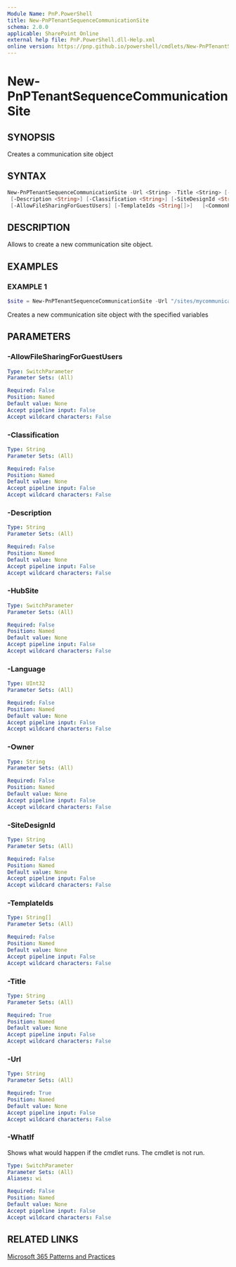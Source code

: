 ```yaml
---
Module Name: PnP.PowerShell
title: New-PnPTenantSequenceCommunicationSite
schema: 2.0.0
applicable: SharePoint Online
external help file: PnP.PowerShell.dll-Help.xml
online version: https://pnp.github.io/powershell/cmdlets/New-PnPTenantSequenceCommunicationSite.html
---
```

 
# New-PnPTenantSequenceCommunicationSite

## SYNOPSIS
Creates a communication site object

## SYNTAX

```powershell
New-PnPTenantSequenceCommunicationSite -Url <String> -Title <String> [-Language <UInt32>] [-Owner <String>]
 [-Description <String>] [-Classification <String>] [-SiteDesignId <String>] [-HubSite]
 [-AllowFileSharingForGuestUsers] [-TemplateIds <String[]>]   [<CommonParameters>]
```

## DESCRIPTION

Allows to create a new communication site object.

## EXAMPLES

### EXAMPLE 1
```powershell
$site = New-PnPTenantSequenceCommunicationSite -Url "/sites/mycommunicationsite" -Title "My Team Site"
```

Creates a new communication site object with the specified variables

## PARAMETERS

### -AllowFileSharingForGuestUsers

```yaml
Type: SwitchParameter
Parameter Sets: (All)

Required: False
Position: Named
Default value: None
Accept pipeline input: False
Accept wildcard characters: False
```

### -Classification

```yaml
Type: String
Parameter Sets: (All)

Required: False
Position: Named
Default value: None
Accept pipeline input: False
Accept wildcard characters: False
```

### -Description

```yaml
Type: String
Parameter Sets: (All)

Required: False
Position: Named
Default value: None
Accept pipeline input: False
Accept wildcard characters: False
```

### -HubSite

```yaml
Type: SwitchParameter
Parameter Sets: (All)

Required: False
Position: Named
Default value: None
Accept pipeline input: False
Accept wildcard characters: False
```

### -Language

```yaml
Type: UInt32
Parameter Sets: (All)

Required: False
Position: Named
Default value: None
Accept pipeline input: False
Accept wildcard characters: False
```

### -Owner

```yaml
Type: String
Parameter Sets: (All)

Required: False
Position: Named
Default value: None
Accept pipeline input: False
Accept wildcard characters: False
```

### -SiteDesignId

```yaml
Type: String
Parameter Sets: (All)

Required: False
Position: Named
Default value: None
Accept pipeline input: False
Accept wildcard characters: False
```

### -TemplateIds

```yaml
Type: String[]
Parameter Sets: (All)

Required: False
Position: Named
Default value: None
Accept pipeline input: False
Accept wildcard characters: False
```

### -Title

```yaml
Type: String
Parameter Sets: (All)

Required: True
Position: Named
Default value: None
Accept pipeline input: False
Accept wildcard characters: False
```

### -Url

```yaml
Type: String
Parameter Sets: (All)

Required: True
Position: Named
Default value: None
Accept pipeline input: False
Accept wildcard characters: False
```

### -WhatIf
Shows what would happen if the cmdlet runs. The cmdlet is not run.

```yaml
Type: SwitchParameter
Parameter Sets: (All)
Aliases: wi

Required: False
Position: Named
Default value: None
Accept pipeline input: False
Accept wildcard characters: False
```

## RELATED LINKS

[Microsoft 365 Patterns and Practices](https://aka.ms/m365pnp)

